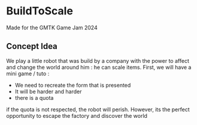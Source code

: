# BuildToScale
Made for the GMTK Game Jam 2024

## Concept Idea
We play a little robot that was build by a company with the power to affect and change the world around him : he can scale items. First, we will have a mini game / tuto :

- We need to recreate the form that is presented
- It will be harder and harder
- there is a quota


if the quota is not respected, the robot will perish. However, its the perfect opportunity to escape the factory and discover the world
